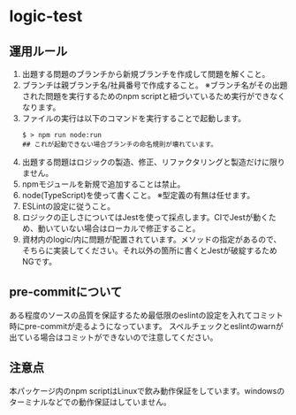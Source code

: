 # logic-test

## 運用ルール


1. 出題する問題のブランチから新規ブランチを作成して問題を解くこと。
2. ブランチは親ブランチ名/社員番号で作成すること。
   ※ブランチ名がその出題された問題を実行するためのnpm scriptと紐づいているため実行ができなくなります。
3. ファイルの実行は以下のコマンドを実行することで起動します。
   ```
   $ > npm run node:run
   ## これが起動できない場合ブランチの命名規則が壊れています。
   ```
4. 出題する問題はロジックの製造、修正、リファクタリングと製造だけに限りません。
5. npmモジュールを新規で追加することは禁止。
6. node(TypeScript)を使って書くこと。
   ※型定義の有無は任せます。
7. ESLintの設定に従うこと。
8. ロジックの正しさについてはJestを使って採点します。CIでJestが動くため、動いていない場合はローカルで修正すること。
9. 資材内のlogic/内に問題が配置されています。メソッドの指定があるので、そちらに実装してください。それ以外の箇所に書くとJestが破綻するためNGです。

## pre-commitについて


ある程度のソースの品質を保証するため最低限のeslintの設定を入れてコミット時にpre-commitが走るようになっています。
スペルチェックとeslintのwarnが出ている場合はコミットができないので注意してください。


## 注意点


本パッケージ内のnpm scriptはLinuxで飲み動作保証をしています。windowsのターミナルなどでの動作保証はしていません。